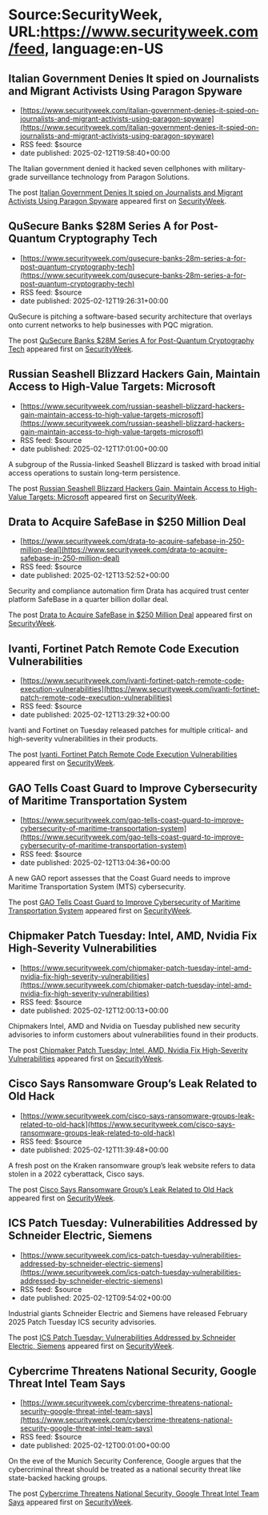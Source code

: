# Source:SecurityWeek, URL:https://www.securityweek.com/feed, language:en-US

## Italian Government Denies It spied on Journalists and Migrant Activists Using Paragon Spyware
 - [https://www.securityweek.com/italian-government-denies-it-spied-on-journalists-and-migrant-activists-using-paragon-spyware](https://www.securityweek.com/italian-government-denies-it-spied-on-journalists-and-migrant-activists-using-paragon-spyware)
 - RSS feed: $source
 - date published: 2025-02-12T19:58:40+00:00

<p>The Italian government denied it hacked seven cellphones with military-grade surveillance technology from Paragon Solutions.</p>
<p>The post <a href="https://www.securityweek.com/italian-government-denies-it-spied-on-journalists-and-migrant-activists-using-paragon-spyware/">Italian Government Denies It spied on Journalists and Migrant Activists Using Paragon Spyware</a> appeared first on <a href="https://www.securityweek.com">SecurityWeek</a>.</p>

## QuSecure Banks $28M Series A for Post-Quantum Cryptography Tech
 - [https://www.securityweek.com/qusecure-banks-28m-series-a-for-post-quantum-cryptography-tech](https://www.securityweek.com/qusecure-banks-28m-series-a-for-post-quantum-cryptography-tech)
 - RSS feed: $source
 - date published: 2025-02-12T19:26:31+00:00

<p>QuSecure is pitching a software-based security architecture that overlays onto current networks to help businesses with PQC migration.</p>
<p>The post <a href="https://www.securityweek.com/qusecure-banks-28m-series-a-for-post-quantum-cryptography-tech/">QuSecure Banks $28M Series A for Post-Quantum Cryptography Tech</a> appeared first on <a href="https://www.securityweek.com">SecurityWeek</a>.</p>

## Russian Seashell Blizzard Hackers Gain, Maintain Access to High-Value Targets: Microsoft
 - [https://www.securityweek.com/russian-seashell-blizzard-hackers-gain-maintain-access-to-high-value-targets-microsoft](https://www.securityweek.com/russian-seashell-blizzard-hackers-gain-maintain-access-to-high-value-targets-microsoft)
 - RSS feed: $source
 - date published: 2025-02-12T17:01:00+00:00

<p>A subgroup of the Russia-linked Seashell Blizzard is tasked with broad initial access operations to sustain long-term persistence.</p>
<p>The post <a href="https://www.securityweek.com/russian-seashell-blizzard-hackers-gain-maintain-access-to-high-value-targets-microsoft/">Russian Seashell Blizzard Hackers Gain, Maintain Access to High-Value Targets: Microsoft</a> appeared first on <a href="https://www.securityweek.com">SecurityWeek</a>.</p>

## Drata to Acquire SafeBase in $250 Million Deal
 - [https://www.securityweek.com/drata-to-acquire-safebase-in-250-million-deal](https://www.securityweek.com/drata-to-acquire-safebase-in-250-million-deal)
 - RSS feed: $source
 - date published: 2025-02-12T13:52:52+00:00

<p>Security and compliance automation firm Drata has acquired trust center platform SafeBase in a quarter billion dollar deal.</p>
<p>The post <a href="https://www.securityweek.com/drata-to-acquire-safebase-in-250-million-deal/">Drata to Acquire SafeBase in $250 Million Deal</a> appeared first on <a href="https://www.securityweek.com">SecurityWeek</a>.</p>

## Ivanti, Fortinet Patch Remote Code Execution Vulnerabilities
 - [https://www.securityweek.com/ivanti-fortinet-patch-remote-code-execution-vulnerabilities](https://www.securityweek.com/ivanti-fortinet-patch-remote-code-execution-vulnerabilities)
 - RSS feed: $source
 - date published: 2025-02-12T13:29:32+00:00

<p>Ivanti and Fortinet on Tuesday released patches for multiple critical- and high-severity vulnerabilities in their products.</p>
<p>The post <a href="https://www.securityweek.com/ivanti-fortinet-patch-remote-code-execution-vulnerabilities/">Ivanti, Fortinet Patch Remote Code Execution Vulnerabilities</a> appeared first on <a href="https://www.securityweek.com">SecurityWeek</a>.</p>

## GAO Tells Coast Guard to Improve Cybersecurity of Maritime Transportation System
 - [https://www.securityweek.com/gao-tells-coast-guard-to-improve-cybersecurity-of-maritime-transportation-system](https://www.securityweek.com/gao-tells-coast-guard-to-improve-cybersecurity-of-maritime-transportation-system)
 - RSS feed: $source
 - date published: 2025-02-12T13:04:36+00:00

<p>A new GAO report assesses that the Coast Guard needs to improve Maritime Transportation System (MTS) cybersecurity.</p>
<p>The post <a href="https://www.securityweek.com/gao-tells-coast-guard-to-improve-cybersecurity-of-maritime-transportation-system/">GAO Tells Coast Guard to Improve Cybersecurity of Maritime Transportation System</a> appeared first on <a href="https://www.securityweek.com">SecurityWeek</a>.</p>

## Chipmaker Patch Tuesday: Intel, AMD, Nvidia Fix High-Severity Vulnerabilities
 - [https://www.securityweek.com/chipmaker-patch-tuesday-intel-amd-nvidia-fix-high-severity-vulnerabilities](https://www.securityweek.com/chipmaker-patch-tuesday-intel-amd-nvidia-fix-high-severity-vulnerabilities)
 - RSS feed: $source
 - date published: 2025-02-12T12:00:13+00:00

<p>Chipmakers Intel, AMD and Nvidia on Tuesday published new security advisories to inform customers about vulnerabilities found in their products. </p>
<p>The post <a href="https://www.securityweek.com/chipmaker-patch-tuesday-intel-amd-nvidia-fix-high-severity-vulnerabilities/">Chipmaker Patch Tuesday: Intel, AMD, Nvidia Fix High-Severity Vulnerabilities</a> appeared first on <a href="https://www.securityweek.com">SecurityWeek</a>.</p>

## Cisco Says Ransomware Group’s Leak Related to Old Hack
 - [https://www.securityweek.com/cisco-says-ransomware-groups-leak-related-to-old-hack](https://www.securityweek.com/cisco-says-ransomware-groups-leak-related-to-old-hack)
 - RSS feed: $source
 - date published: 2025-02-12T11:39:48+00:00

<p>A fresh post on the Kraken ransomware group’s leak website refers to data stolen in a 2022 cyberattack, Cisco says.</p>
<p>The post <a href="https://www.securityweek.com/cisco-says-ransomware-groups-leak-related-to-old-hack/">Cisco Says Ransomware Group&#8217;s Leak Related to Old Hack</a> appeared first on <a href="https://www.securityweek.com">SecurityWeek</a>.</p>

## ICS Patch Tuesday: Vulnerabilities Addressed by Schneider Electric, Siemens
 - [https://www.securityweek.com/ics-patch-tuesday-vulnerabilities-addressed-by-schneider-electric-siemens](https://www.securityweek.com/ics-patch-tuesday-vulnerabilities-addressed-by-schneider-electric-siemens)
 - RSS feed: $source
 - date published: 2025-02-12T09:54:02+00:00

<p>Industrial giants Schneider Electric and Siemens have released February 2025 Patch Tuesday ICS security advisories.</p>
<p>The post <a href="https://www.securityweek.com/ics-patch-tuesday-vulnerabilities-addressed-by-schneider-electric-siemens/">ICS Patch Tuesday: Vulnerabilities Addressed by Schneider Electric, Siemens</a> appeared first on <a href="https://www.securityweek.com">SecurityWeek</a>.</p>

## Cybercrime Threatens National Security, Google Threat Intel Team Says
 - [https://www.securityweek.com/cybercrime-threatens-national-security-google-threat-intel-team-says](https://www.securityweek.com/cybercrime-threatens-national-security-google-threat-intel-team-says)
 - RSS feed: $source
 - date published: 2025-02-12T00:01:00+00:00

<p>On the eve of the Munich Security Conference, Google argues that the cybercriminal threat should be treated as a national security threat like state-backed hacking groups.</p>
<p>The post <a href="https://www.securityweek.com/cybercrime-threatens-national-security-google-threat-intel-team-says/">Cybercrime Threatens National Security, Google Threat Intel Team Says</a> appeared first on <a href="https://www.securityweek.com">SecurityWeek</a>.</p>

